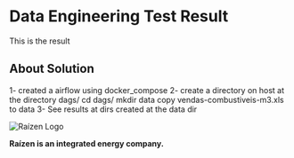 Data Engineering Test Result
====================

This is the result 

## About Solution 
1- created a airflow using docker_compose 
2- create a directory on host at the directory dags/
  cd dags/
  mkdir data 
copy vendas-combustiveis-m3.xls to data 
3- See results at dirs created at the data dir 


![Raízen Logo](./images/raizen.png)

**Raízen is an integrated energy company.**




